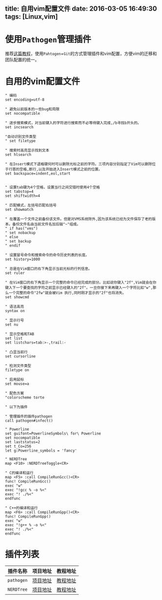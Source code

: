 title: 自用vim配置文件
date: 2016-03-05 16:49:30
tags: [Linux,vim]
---
# 使用`Pathogen`管理插件
推荐[这篇教程](http://lostjs.com/2012/02/04/use-pathogen-and-git-to-manage-vimfiles/)，使用`Pahtogen`+`Git`的方式管理插件和vim配置，方便vim的迁移和团队配置的统一。

# 自用的vim配置文件
```
" 编码
set encoding=utf-8

" 避免以前版本的一些bug和局限
set nocompatible

" 逐步搜索模式，对当前键入的字符进行搜索而不必等待键入完成,/b寻找b开头的。
set incsearch

"自动识别文件类型
" set filetype

" 搜索时高亮显示找到文本
set hlsearch

" 在Insert模式下退格键何时可以删除光标之前的字符。三项内容分别指定了Vim可以删除位于行首的空格,断行,以及开始进入Insert模式之前的位置。
set backspace=indent,eol,start


" 设置tab键为4个空格，设置当行之间交错时使用4个空格
set tabstop=4
set shiftwidth=4

" 匹配模式，左括号匹配右括号
set showmatch

" 在覆盖一个文件之前备份该文件。但是对VMS系统除外,因为该系统已经为文件保存了老的版本。备份文件名由当前文件名加后辍"~"组成。
" if has("vms")
" set nobackup
" else
" set backup
" endif

" 设置冒号命令和搜索命令的命令历史列表的长度。
set history=1000

" 总是在Vim窗口的右下角显示当前光标的行列信息。
set ruler

" 在Vim窗口的右下角显示一个完整的命令已经完成的部分。比如说你键入"2f",Vim就会在你键入下一个要查找的字符之前显示已经键入的"2f"。一旦你接下来再键入一个字符比如"w",那么一个完整的命令"2fw"就会被Vim 执行,同时刚才显示的"2f"也将消失。
set showcmd

" 语法高亮
syntax on

" 显示行号
set nu

" 显示空格和TAB
set list
set listchars=tab:>-,trail:-

" 凸显当前行
set cursorline

" 检测文件类型
filetype on

" 启用鼠标
set mouse=a

" 配色方案
"colorscheme torte

" 以下为插件

" 管理插件的插件pathogen
call pathogen#infect()

" Powerline
set guifont=PowerlineSymbols\ for\ Powerline
set nocompatible
set laststatus=2
set t_Co=256
let g:Powerline_symbols = 'fancy'

" NERDTree
map <F10> :NERDTreeToggle<CR>

" C的编译和运行 
map <F5> :call CompileRunGcc()<CR> 
func! CompileRunGcc() 
exec "w" 
exec "!gcc % -o %<" 
exec "! ./%<" 
endfunc 

" C++的编译和运行 
map <F6> :call CompileRunGpp()<CR> 
func! CompileRunGpp() 
exec "w" 
exec "!g++ % -o %<" 
exec "! ./%<" 
endfunc 
```

# 插件列表

|插件名称|项目地址|教程地址|
|--------|:-------------|:-----------------|
|`pathogen`|[项目地址](http://www.vim.org/scripts/script.php?script_id=2332)|[教程地址](https://github.com/tpope/vim-pathogen)|
|`NERDTree`|[项目地址](http://www.vim.org/scripts/script.php?script_id=1658)|[教程地址](http://my.oschina.net/VASKS/blog/388907?fromerr=ktE2belY)|